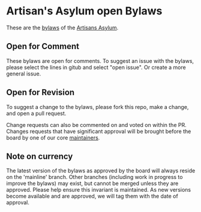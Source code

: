 # Artisan's Asylum open Bylaws

These are the [bylaws](BYLAWS.md) of the [Artisans Asylum](https://www.artisansasylum.com/).

## Open for Comment

These bylaws are open for comments. To suggest an issue with the bylaws, please select the lines in gitub and select "open issue". Or create a more general issue.

## Open for Revision

To suggest a change to the bylaws, please fork this repo, make a change, and open a pull request. 

Change requests can also be commented on and voted on within the PR. Changes requests that have significant approval will be brought before the board by one of our core [maintainers](https://github.com/orgs/Artisans-Asylum/teams/maintainer).

## Note on currency

The latest version of the bylaws as approved by the board will always reside on the 'mainline' branch. Other branches (including work in progress to improve the bylaws) may exist, but cannot be merged unless they are approved. Please help ensure this invariant is maintained. As new versions become available and are approved, we will tag them with the date of approval. 